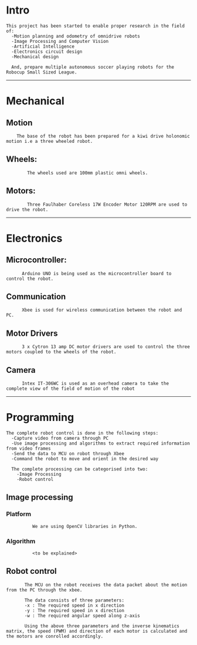 # Intro
    This project has been started to enable proper research in the field of:
      -Motion planning and odometry of omnidrive robots
      -Image Processing and Computer Vision
      -Artificial Intelligence
      -Electronics circuit design
      -Mechanical design
      
      And, prepare multiple autonomous soccer playing robots for the Robocup Small Sized League.

------------------------------------------------------------------------------------------------------------------------

# Mechanical
    
  ## Motion
        The base of the robot has been prepared for a kiwi drive holonomic motion i.e a three wheeled robot.
        
  ## Wheels:
            The wheels used are 100mm plastic omni wheels.
        
  ## Motors:
            Three Faulhaber Coreless 17W Encoder Motor 120RPM are used to drive the robot.

------------------------------------------------------------------------------------------------------------------------

# Electronics
  
  ## Microcontroller:
          Arduino UNO is being used as the microcontroller board to control the robot.
      
  ## Communication
          Xbee is used for wireless communication between the robot and PC.
      
  ## Motor Drivers
          3 x Cytron 13 amp DC motor drivers are used to control the three motors coupled to the wheels of the robot.
          
  ## Camera
          Intex IT-306WC is used as an overhead camera to take the complete view of the field of motion of the robot

------------------------------------------------------------------------------------------------------------------------

# Programming

    The complete robot control is done in the following steps:
      -Capture video from camera through PC
      -Use image processing and algorithms to extract required information from video frames
      -Send the data to MCU on robot through Xbee
      -Command the robot to move and orient in the desired way
      
      The complete processing can be categorised into two:
        -Image Processing
        -Robot control
        
 ## Image processing
          
   ### Platform
              We are using OpenCV libraries in Python.
              
   ### Algorithm
              <to be explained>
              
 ## Robot control
           The MCU on the robot receives the data packet about the motion from the PC through the xbee.
           
           The data consists of three parameters:
           -x : The required speed in x direction
           -y : The required speed in x direction
           -w : The required angular speed along z-axis
           
           Using the above three parameters and the inverse kinematics matrix, the speed (PWM) and direction of each motor is calculated and the motors are conrolled accordingly.
             
